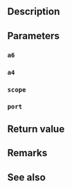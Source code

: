 ## Description

## Parameters

### `a6`

### `a4`

### `scope`

### `port`

## Return value

## Remarks

## See also